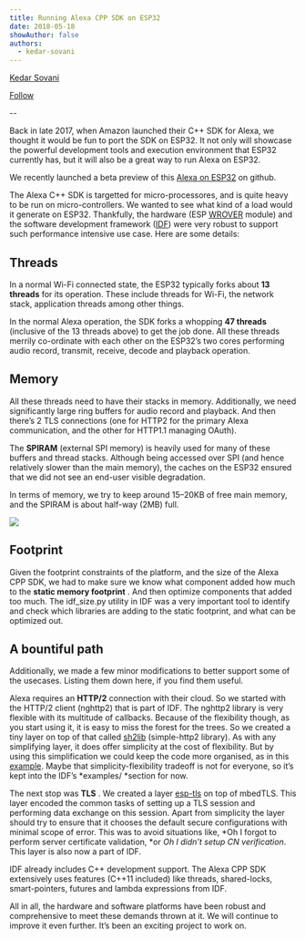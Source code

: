 ```yaml
---
title: Running Alexa CPP SDK on ESP32
date: 2018-05-18
showAuthor: false
authors: 
  - kedar-sovani
---
```

[Kedar Sovani](https://kedars.medium.com/?source=post_page-----991051b2ce52--------------------------------)

[Follow](https://medium.com/m/signin?actionUrl=https%3A%2F%2Fmedium.com%2F_%2Fsubscribe%2Fuser%2F1d2175c72923&operation=register&redirect=https%3A%2F%2Fblog.espressif.com%2Frunning-alexa-cpp-sdk-on-esp32-991051b2ce52&user=Kedar+Sovani&userId=1d2175c72923&source=post_page-1d2175c72923----991051b2ce52---------------------post_header-----------)

--

Back in late 2017, when Amazon launched their C++ SDK for Alexa, we thought it would be fun to port the SDK on ESP32. It not only will showcase the powerful development tools and execution environment that ESP32 currently has, but it will also be a great way to run Alexa on ESP32.

We recently launched a beta preview of this [Alexa on ESP32](https://github.com/espressif/esp-avs-sdk) on github.

The Alexa C++ SDK is targetted for micro-processores, and is quite heavy to be run on micro-controllers. We wanted to see what kind of a load would it generate on ESP32. Thankfully, the hardware (ESP [WROVER](https://www.espressif.com/en/products/hardware/esp-wrover-kit/overview) module) and the software development framework ([IDF](https://github.com/espressif/esp-idf)) were very robust to support such performance intensive use case. Here are some details:

## Threads

In a normal Wi-Fi connected state, the ESP32 typically forks about __13 threads__  for its operation. These include threads for Wi-Fi, the network stack, application threads among other things.

In the normal Alexa operation, the SDK forks a whopping __47 threads__  (inclusive of the 13 threads above) to get the job done. All these threads merrily co-ordinate with each other on the ESP32’s two cores performing audio record, transmit, receive, decode and playback operation.

## Memory

All these threads need to have their stacks in memory. Additionally, we need significantly large ring buffers for audio record and playback. And then there’s 2 TLS connections (one for HTTP2 for the primary Alexa communication, and the other for HTTP1.1 managing OAuth).

The __SPIRAM__  (external SPI memory) is heavily used for many of these buffers and thread stacks. Although being accessed over SPI (and hence relatively slower than the main memory), the caches on the ESP32 ensured that we did not see an end-user visible degradation.

In terms of memory, we try to keep around 15–20KB of free main memory, and the SPIRAM is about half-way (2MB) full.

![](https://miro.medium.com/v2/resize:fit:640/format:webp/1*6S6yS10RvLk9qTJ69KcbCw.png)

## Footprint

Given the footprint constraints of the platform, and the size of the Alexa CPP SDK, we had to make sure we know what component added how much to the __static memory footprint__ . And then optimize components that added too much. The idf_size.py utility in IDF was a very important tool to identify and check which libraries are adding to the static footprint, and what can be optimized out.

## A bountiful path

Additionally, we made a few minor modifications to better support some of the usecases. Listing them down here, if you find them useful.

Alexa requires an __HTTP/2__  connection with their cloud. So we started with the HTTP/2 client (nghttp2) that is part of IDF. The nghttp2 library is very flexible with its multitude of callbacks. Because of the flexibility though, as you start using it, it is easy to miss the forest for the trees. So we created a tiny layer on top of that called [sh2lib](https://github.com/espressif/esp-idf/tree/master/examples/protocols/http2_request/components/sh2lib) (simple-http2 library). As with any simplifying layer, it does offer simplicity at the cost of flexibility. But by using this simplification we could keep the code more organised, as in this [example](https://github.com/espressif/esp-idf/blob/master/examples/protocols/http2_request/main/http2_request_example_main.c#L124). Maybe that simplicity-flexibility tradeoff is not for everyone, so it’s kept into the IDF’s *examples/ *section for now.

The next stop was __TLS__ . We created a layer [esp-tls](https://github.com/espressif/esp-idf/tree/master/components/esp-tls) on top of mbedTLS. This layer encoded the common tasks of setting up a TLS session and performing data exchange on this session. Apart from simplicity the layer should try to ensure that it chooses the default secure configurations with minimal scope of error. This was to avoid situations like, *Oh I forgot to perform server certificate validation, *or *Oh I didn’t setup CN verification*. This layer is also now a part of IDF.

IDF already includes C++ development support. The Alexa CPP SDK extensively uses features (C++11 included) like threads, shared-locks, smart-pointers, futures and lambda expressions from IDF.

All in all, the hardware and software platforms have been robust and comprehensive to meet these demands thrown at it. We will continue to improve it even further. It’s been an exciting project to work on.
